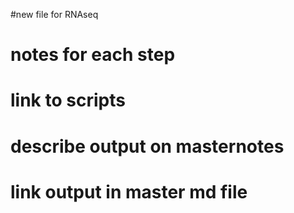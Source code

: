 #new file for RNAseq
# notes for each step
# link to scripts
# describe output on masternotes 
# link output in master md file
